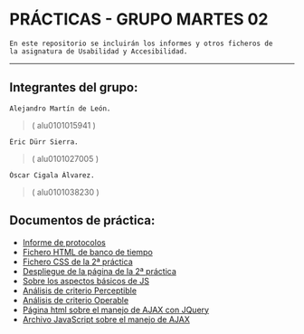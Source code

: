 # PRÁCTICAS - GRUPO MARTES 02
    
    En este repositorio se incluirán los informes y otros ficheros de 
    la asignatura de Usabilidad y Accesibilidad. 
    
***

## Integrantes del grupo:
    Alejandro Martín de León.
>   ( alu0101015941 )
    
    Éric Dürr Sierra.
>   ( alu0101027005 )

    Óscar Cigala Álvarez.
>   ( alu0101038230 )

## Documentos de práctica:
 - [Informe de protocolos](./INFORME-PROTOCOLOS.md)
 - [Fichero HTML de banco de tiempo](./bdt_home.html)
 - [Fichero CSS de la 2ª práctica](./media/css/web-page.css)
 - [Despliegue de la página de la 2ª práctica](https://ericds-info.github.io/UyA-Practicas/)
 - [Sobre los aspectos básicos de JS](./INTRODUCCION-JS.md)
 - [Análisis de criterio Perceptible](./PERCEPTIBLE.md)
 - [Análisis de criterio Operable](./OPERABLE.md)
 - [Página html sobre el manejo de AJAX con JQuery](./ajax-page.html)
 - [Archivo JavaScript sobre el manejo de AJAX](./media/js/api-solitude.js)
